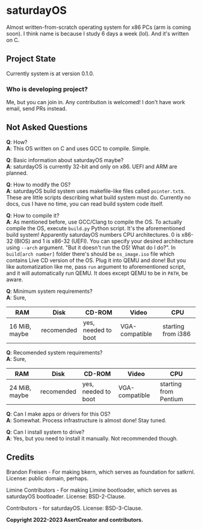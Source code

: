 # saturdayOS
Almost written-from-scratch operating system for x86 PCs (arm is coming soon). 
I think name is because I study 6 days a week (lol). And it's written on C.

## Project State
Currently system is at version 0.1.0. 

### Who is developing project?
Me, but you can join in. Any contribution is welcomed! I don't have work email, send PRs
instead.

## Not Asked Questions
**Q**: How?<br/>
**A**: This OS written on C and uses GCC to compile. Simple.

**Q**: Basic information about saturdayOS maybe?<br/>
**A**: saturdayOS is currently 32-bit and only on x86. UEFI and ARM are planned.

**Q**: How to modify the OS?<br/>
**A**: saturdayOS build system uses makefile-like files called `pointer.txt`s. These are 
little scripts describing what build system must do. Currently no docs, cus I have no time,
you can read build system code itself.

**Q**: How to compile it?<br/>
**A**: As mentioned before, use GCC/Clang to compile the OS. To actually compile the OS,
execute `build.py` Python script. It's the aforementioned build system! Apparently saturdayOS numbers CPU 
architectures. 0 is x86-32 (BIOS) and 1 is x86-32 (UEFI). You can specify your desired architecture using
`--arch` argument. "But it doesn't run the OS! What do I do?". In `build[arch number]`
folder there's should be `os_image.iso` file which contains Live CD version of the OS. Plug
it into QEMU and done! But you like automatization like me, pass `run` argument to aforementioned
script, and it will automatically run QEMU. It does except QEMU to be in `PATH`, be aware.


**Q**: Minimum system requirements?<br/>
**A**: Sure,

| RAM           | Disk       | CD-ROM              | Video           | CPU                |
|---------------|------------|---------------------|-----------------|--------------------|
| 16 MiB, maybe | recomended | yes, needed to boot | VGA-compatible  | starting from i386 |


**Q**: Recomended system requirements?<br/>
**A**: Sure,

| RAM           | Disk       | CD-ROM              | Video           | CPU                   |
|---------------|------------|---------------------|-----------------|-----------------------|
| 24 MiB, maybe | recomended | yes, needed to boot | VGA-compatible  | starting from Pentium |


**Q**: Can I make apps or drivers for this OS?<br/>
**A**: Somewhat. Process infrastructure is almost done! Stay tuned.


**Q**: Can I install system to drive?<br/>
**A**: Yes, but you need to install it manually. Not recommended though.

## Credits

Brandon Freisen - For making bkern, which serves as foundation for satkrnl. License: public domain, perhaps.

Limine Contributors - For making Limine bootloader, which serves as saturdayOS bootloader. License: BSD-2-Clause.

Contributors - for saturdayOS. License: BSD-3-Clause.

<b>Copyright 2022-2023 AsertCreator and contributors.</b>
